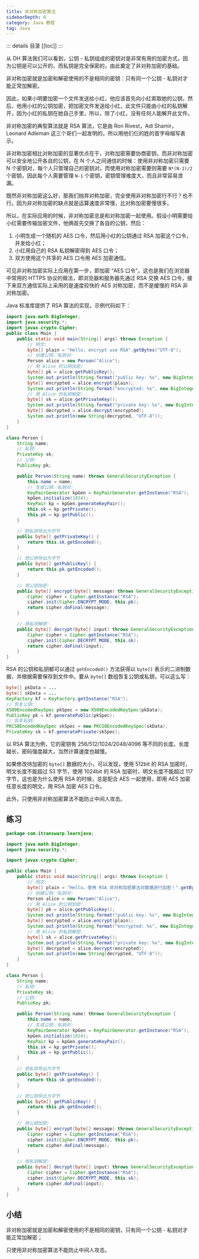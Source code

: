```yaml
---
title: 非对称加密算法
sidebarDepth: 0
category: Java 教程
tag: Java
---
```


::: details 目录
[[toc]]
:::


从 DH 算法我们可以看到，公钥 - 私钥组成的密钥对是非常有用的加密方式，因为公钥是可以公开的，而私钥是完全保密的，由此奠定了非对称加密的基础。

非对称加密就是加密和解密使用的不是相同的密钥：只有同一个公钥 - 私钥对才能正常加解密。

因此，如果小明要加密一个文件发送给小红，他应该首先向小红索取她的公钥，然后，他用小红的公钥加密，把加密文件发送给小红，此文件只能由小红的私钥解开，因为小红的私钥在她自己手里，所以，除了小红，没有任何人能解开此文件。

非对称加密的典型算法就是 RSA 算法，它是由 Ron Rivest，Adi Shamir，Leonard Adleman 这三个哥们一起发明的，所以用他们仨的姓的首字母缩写表示。

非对称加密相比对称加密的显著优点在于，对称加密需要协商密钥，而非对称加密可以安全地公开各自的公钥，在 N 个人之间通信的时候：使用非对称加密只需要 N 个密钥对，每个人只管理自己的密钥对。而使用对称加密需要则需要 `N*(N-1)/2` 个密钥，因此每个人需要管理 `N-1` 个密钥，密钥管理难度大，而且非常容易泄漏。

既然非对称加密这么好，那我们抛弃对称加密，完全使用非对称加密行不行？也不行。因为非对称加密的缺点就是运算速度非常慢，比对称加密要慢很多。

所以，在实际应用的时候，非对称加密总是和对称加密一起使用。假设小明需要给小红需要传输加密文件，他俩首先交换了各自的公钥，然后：

1. 小明生成一个随机的 AES 口令，然后用小红的公钥通过 RSA 加密这个口令，并发给小红；
2. 小红用自己的 RSA 私钥解密得到 AES 口令；
3. 双方使用这个共享的 AES 口令用 AES 加密通信。

可见非对称加密实际上应用在第一步，即加密 “AES 口令”。这也是我们在浏览器中常用的 HTTPS 协议的做法，即浏览器和服务器先通过 RSA 交换 AES 口令，接下来双方通信实际上采用的是速度较快的 AES 对称加密，而不是缓慢的 RSA 非对称加密。

Java 标准库提供了 RSA 算法的实现，示例代码如下：

```java
import java.math.BigInteger;
import java.security.*;
import javax.crypto.Cipher;
public class Main {
    public static void main(String[] args) throws Exception {
        // 明文:
        byte[] plain = "Hello, encrypt use RSA".getBytes("UTF-8");
        // 创建公钥／私钥对:
        Person alice = new Person("Alice");
        // 用 Alice 的公钥加密:
        byte[] pk = alice.getPublicKey();
        System.out.println(String.format("public key: %x", new BigInteger(1, pk)));
        byte[] encrypted = alice.encrypt(plain);
        System.out.println(String.format("encrypted: %x", new BigInteger(1, encrypted)));
        // 用 Alice 的私钥解密:
        byte[] sk = alice.getPrivateKey();
        System.out.println(String.format("private key: %x", new BigInteger(1, sk)));
        byte[] decrypted = alice.decrypt(encrypted);
        System.out.println(new String(decrypted, "UTF-8"));
    }
}

class Person {
    String name;
    // 私钥:
    PrivateKey sk;
    // 公钥:
    PublicKey pk;

    public Person(String name) throws GeneralSecurityException {
        this.name = name;
        // 生成公钥／私钥对:
        KeyPairGenerator kpGen = KeyPairGenerator.getInstance("RSA");
        kpGen.initialize(1024);
        KeyPair kp = kpGen.generateKeyPair();
        this.sk = kp.getPrivate();
        this.pk = kp.getPublic();
    }

    // 把私钥导出为字节
    public byte[] getPrivateKey() {
        return this.sk.getEncoded();
    }

    // 把公钥导出为字节
    public byte[] getPublicKey() {
        return this.pk.getEncoded();
    }

    // 用公钥加密:
    public byte[] encrypt(byte[] message) throws GeneralSecurityException {
        Cipher cipher = Cipher.getInstance("RSA");
        cipher.init(Cipher.ENCRYPT_MODE, this.pk);
        return cipher.doFinal(message);
    }

    // 用私钥解密:
    public byte[] decrypt(byte[] input) throws GeneralSecurityException {
        Cipher cipher = Cipher.getInstance("RSA");
        cipher.init(Cipher.DECRYPT_MODE, this.sk);
        return cipher.doFinal(input);
    }
}

```


RSA 的公钥和私钥都可以通过 `getEncoded()` 方法获得以 `byte[]` 表示的二进制数据，并根据需要保存到文件中。要从 `byte[]` 数组恢复公钥或私钥，可以这么写：

```java
byte[] pkData = ...
byte[] skData = ...
KeyFactory kf = KeyFactory.getInstance("RSA");
// 恢复公钥:
X509EncodedKeySpec pkSpec = new X509EncodedKeySpec(pkData);
PublicKey pk = kf.generatePublic(pkSpec);
// 恢复私钥:
PKCS8EncodedKeySpec skSpec = new PKCS8EncodedKeySpec(skData);
PrivateKey sk = kf.generatePrivate(skSpec);
```

以 RSA 算法为例，它的密钥有 256/512/1024/2048/4096 等不同的长度。长度越长，密码强度越大，当然计算速度也越慢。

如果修改待加密的 `byte[]` 数据的大小，可以发现，使用 512bit 的 RSA 加密时，明文长度不能超过 53 字节，使用 1024bit 的 RSA 加密时，明文长度不能超过 117 字节，这也是为什么使用 RSA 的时候，总是配合 AES 一起使用，即用 AES 加密任意长度的明文，用 RSA 加密 AES 口令。

此外，只使用非对称加密算法不能防止中间人攻击。

## 练习

```java
package com.itranswarp.learnjava;

import java.math.BigInteger;
import java.security.*;

import javax.crypto.Cipher;

public class Main {
	public static void main(String[] args) throws Exception {
		// 明文:
		byte[] plain = "Hello，使用 RSA 非对称加密算法对数据进行加密！".getBytes("UTF-8");
		// 创建公钥／私钥对:
		Person alice = new Person("Alice");
		// 用 Alice 的公钥加密:
		byte[] pk = alice.getPublicKey();
		System.out.println(String.format("public key: %x", new BigInteger(1, pk)));
		byte[] encrypted = alice.encrypt(plain);
		System.out.println(String.format("encrypted: %x", new BigInteger(1, encrypted)));
		// 用 Alice 的私钥解密:
		byte[] sk = alice.getPrivateKey();
		System.out.println(String.format("private key: %x", new BigInteger(1, sk)));
		byte[] decrypted = alice.decrypt(encrypted);
		System.out.println(new String(decrypted, "UTF-8"));
	}
}

class Person {
	String name;
	// 私钥:
	PrivateKey sk;
	// 公钥:
	PublicKey pk;

	public Person(String name) throws GeneralSecurityException {
		this.name = name;
		// 生成公钥／私钥对:
		KeyPairGenerator kpGen = KeyPairGenerator.getInstance("RSA");
		kpGen.initialize(1024);
		KeyPair kp = kpGen.generateKeyPair();
		this.sk = kp.getPrivate();
		this.pk = kp.getPublic();
	}

	// 把私钥导出为字节
	public byte[] getPrivateKey() {
		return this.sk.getEncoded();
	}

	// 把公钥导出为字节
	public byte[] getPublicKey() {
		return this.pk.getEncoded();
	}

	// 用公钥加密:
	public byte[] encrypt(byte[] message) throws GeneralSecurityException {
		Cipher cipher = Cipher.getInstance("RSA");
		cipher.init(Cipher.ENCRYPT_MODE, this.pk);
		return cipher.doFinal(message);
	}

	// 用私钥解密:
	public byte[] decrypt(byte[] input) throws GeneralSecurityException {
		Cipher cipher = Cipher.getInstance("RSA");
		cipher.init(Cipher.DECRYPT_MODE, this.sk);
		return cipher.doFinal(input);
	}
}

```

## 小结

非对称加密就是加密和解密使用的不是相同的密钥，只有同一个公钥 - 私钥对才能正常加解密；

只使用非对称加密算法不能防止中间人攻击。